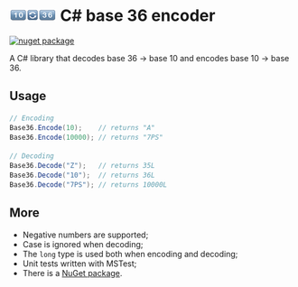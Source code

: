 # [![logo](logo/83x22.png)](#c-base-36-encoder) C# base 36 encoder

[![nuget package](https://badge.fury.io/nu/csharpbase36.png)](http://badge.fury.io/nu/csharpbase36)

A C# library that decodes base 36 → base 10 and encodes base 10 → base 36.

## Usage

```cs
// Encoding
Base36.Encode(10);    // returns "A"
Base36.Encode(10000); // returns "7PS"

// Decoding
Base36.Decode("Z");   // returns 35L
Base36.Decode("10");  // returns 36L
Base36.Decode("7PS"); // returns 10000L
```

## More

* Negative numbers are supported;
* Case is ignored when decoding;
* The `long` type is used both when encoding and decoding;
* Unit tests written with MSTest;
* There is a [NuGet package](http://www.nuget.org/packages/csharpbase36).